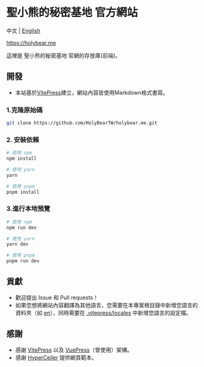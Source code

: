 # 聖小熊的秘密基地 官方網站

中文 | [English](/README_en.md)

https://holybear.me

這裡是 聖小熊的秘密基地 官網的存放庫(前端)。

## 開發

- 本站基於[VitePress](https://vitepress.dev)建立，網站內容皆使用Markdown格式書寫。

### 1.克隆原始碼

```bash
git clone https://github.com/HolyBearTW/holybear.me.git
```

### 2. 安裝依賴

```bash
# 使用 npm
npm install

# 使用 yarn
yarn

# 使用 pnpm
pnpm install
```

### 3.進行本地預覽

```bash
# 使用 npm
npm run dev

# 使用 yarn
yarn dev

# 使用 pnpm
pnpm run dev
```

## 貢獻

- 歡迎提出 Issue 和 Pull requests！
- 如果您想將網站內容翻譯為其他語言，您需要在本專案根目錄中新增您語言的資料夾（如 [en](/en)），同時需要在 [.vitepress/locales](/.vitepress/locales) 中新增您語言的設定檔。

## 感謝

- 感謝 [VitePress](https://vitepress.dev) 以及 [VuePress](https://v2.vuepress.vuejs.org)（曾使用）架構。
- 感謝 [HyperCeiler](https://github.com/ReChronoRain/website) 提供網頁範本。
